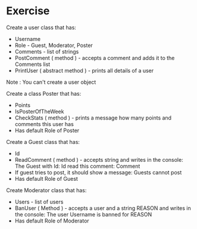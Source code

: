 # Exercise
Create a user class that has:
* Username
* Role - Guest, Moderator, Poster
* Comments - list of strings 
* PostComment ( method ) - accepts a comment and adds it to the Comments list
* PrintUser ( abstract method ) - prints all details of a user

 Note : You can't create a user object

 
Create a class Poster that has:
* Points 
* IsPosterOfTheWeek
* CheckStats ( method ) - prints a message how many points and comments this user has
* Has default Role of Poster


Create a Guest class that has:
* Id 
* ReadComment ( method ) - accepts string and writes in the console: The Guest with Id: Id read this comment: Comment
* If guest tries to post, it should show a message: Guests cannot post
* Has default Role of Guest

Create Moderator class that has:
* Users - list of users
* BanUser ( Method ) - accepts a user and a string REASON and writes in the console: The user Username is banned for REASON
* Has default Role of Moderator


